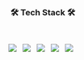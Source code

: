 <!-- ![header](https://capsule-render.vercel.app/api?type=slice&color=e71837&height=300&section=header&text=Flame%20charismatic%20Minho&fontSize=50)

<h3><b>Hi there 👋</b></h3>

[![Anurag's github stats](https://github-readme-stats.vercel.app/api?username=minho0315)](https://github.com/minho0315/github-readme-stats)
</br> -->
<h3 align="center"><b>🛠 Tech Stack 🛠</b></h3>
</br>
  <p align="center">
  <img src="https://img.shields.io/badge/HTML5-E34F26?style=flat-square&logo=HTML5&logoColor=white"> &nbsp
  <img src="https://img.shields.io/badge/CSS3-1572B6?style=flat-square&logo=CSS3&logoColor=white"> &nbsp
  <img src="https://img.shields.io/badge/JavaScript-F7DF1E?style=flat-square&logo=JavaScript&logoColor=white"> &nbsp
  <img src="https://img.shields.io/badge/React-61DAFB?style=flat-square&logo=react&logoColor=white"> &nbsp
  <img src="https://img.shields.io/badge/python-3776AB?style=flat-square&logo=python&logoColor=white"> &nbsp
</p>
